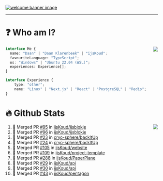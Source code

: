 <h1 align="center" style="display:none;"></h1>

<a href="https://ijskoud.dev/"><img src="https://cdn.ijskoud.dev/files/IIcds5oPKl.png" alt="welcome banner image" /></a>

---

# ❓ Who am I?

<img align="right" src="http://gh-stats.ijskoud.dev/api/top-langs?username=ijsKoud&cache_seconds=1800&layout=compact&hide_border=true&hide_rank=true&show_icons=true&theme=dark&title_color=ffffff&hide_border=true&locale=en" />

```typescript
interface Me {
  name: "Daan" | "Daan Klarenbeek" | "ijsKoud";
  favouriteLanguage: "TypeScript";
  os: "Windows" | "Ubuntu 22.04 (WSL)";
  experiences: Experience[];
}

interface Experience {
    type: "other";
    name: "Linux" | "Next.js" | "React" | "PostgreSQL" | "Redis";
}
```

# 🔥 Github Stats

<img align="right" src="http://gh-stats.ijskoud.dev/api? username=ijsKoud&cache_seconds=1800&hide_border=true&hide_rank=true&show_icons=true&theme=dark&title_color=ffffff&hide_border=true&locale=en">

<!--START_SECTION:activity-->
1. 🎉 Merged PR [#95](https://github.com/ijsKoud/ijsblokje/pull/95) in [ijsKoud/ijsblokje](https://github.com/ijsKoud/ijsblokje)
2. 🎉 Merged PR [#96](https://github.com/ijsKoud/ijsblokje/pull/96) in [ijsKoud/ijsblokje](https://github.com/ijsKoud/ijsblokje)
3. 🎉 Merged PR [#23](https://github.com/cryo-sphere/backItUp/pull/23) in [cryo-sphere/backItUp](https://github.com/cryo-sphere/backItUp)
4. 🎉 Merged PR [#24](https://github.com/cryo-sphere/backItUp/pull/24) in [cryo-sphere/backItUp](https://github.com/cryo-sphere/backItUp)
5. 🎉 Merged PR [#105](https://github.com/ijsKoud/website/pull/105) in [ijsKoud/website](https://github.com/ijsKoud/website)
6. 🎉 Merged PR [#109](https://github.com/ijsKoud/project-template/pull/109) in [ijsKoud/project-template](https://github.com/ijsKoud/project-template)
7. 🎉 Merged PR [#288](https://github.com/ijsKoud/PaperPlane/pull/288) in [ijsKoud/PaperPlane](https://github.com/ijsKoud/PaperPlane)
8. 🎉 Merged PR [#29](https://github.com/ijsKoud/api/pull/29) in [ijsKoud/api](https://github.com/ijsKoud/api)
9. 🎉 Merged PR [#30](https://github.com/ijsKoud/api/pull/30) in [ijsKoud/api](https://github.com/ijsKoud/api)
10. 🎉 Merged PR [#43](https://github.com/ijsKoud/pentagon/pull/43) in [ijsKoud/pentagon](https://github.com/ijsKoud/pentagon)
<!--END_SECTION:activity-->

<h1 align="center" style="display:none;"></h1>
